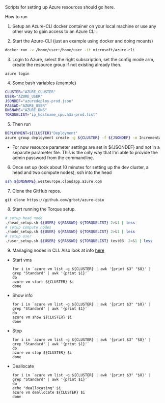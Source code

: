 Scripts for setting up Azure resources should go here.

How to run

1. Setup an Azure-CLI docker container on your local machine or use any other way to gain access to
an Azure CLI.

2. Start the Azure-CLI (just an example using docker and doing mounts)
  ```bash
  docker run -v /home/user:/home/user -it microsoft/azure-cli
  ```

3. Login to Azure, select the right subscription, set the config mode arm, create the resource group if not existing already then.
```
azure login
```

4. Some bash variables (example)
```bash
CLUSTER="AZURE_CLUSTER"
USER="AZURE_USER"
JSONDEF="azuredeploy-prod.json"
PASSWD="AZURE_USER"
DNSNAME="AZURE_DNS"
TORQUELIST="ip_hostname_cpu.h3a-prod.list"
```

5. Then run

  ```bash
  DEPLOYMENT=${CLUSTER}"Deployment"
  azure group deployment create -g ${CLUSTER} -f ${JSONDEF} -m Incremental -n ${DEPLOYMENT}
  ```
   - For now resource parameter settings are set in ${JSONDEF} and not in a separate parameter file. This is the only way that I'm able to provide the admin password from the commandline.

6.  Once set up (took about 10 minutes for setting up the dev cluster, a head and two compute nodes), ssh into the head

  ```bash
  ssh ${DNSNAME}.westeurope.cloudapp.azure.com
  ```

7. Clone the GitHub repos.

  ```git clone https://github.com/grbot/azure-cbio```

8. Start running the Torque setup.

  ``` sh
  # setup head node
  ./head_setup.sh ${USER} ${PASSWD} ${TORQUELIST} 2>&1 | less
  # setup compute nodes
  ./node_setup.sh ${USER} ${PASSWD} ${TORQUELIST} 2>&1 | less
  # setup user
  ./user_setup.sh ${USER} ${PASSWD} ${TORQUELIST} test03  2>&1 | less
  ```

9. Managing nodes in CLI. Also look at info [here](https://docs.microsoft.com/en-us/azure/virtual-machines/azure-cli-arm-commands)
 * Start vms
    ```
    for i in `azure vm list -g ${CLUSTER} | awk '{print $3" "$8}' | grep "Standard" | awk '{print $1}'`
    do
    azure vm start ${CLUSTER} $i
    done
    ```  
  * Show info
    ```
    for i in `azure vm list -g ${CLUSTER} | awk '{print $3" "$8}' | grep "Standard" | awk '{print $1}'`
    do
    azure vm show ${CLUSTER} $i
    done
    ```
  * Stop
    ```
    for i in `azure vm list -g ${CLUSTER} | awk '{print $3" "$8}' | grep "Standard" | awk '{print $1}'`
    do
    azure vm stop ${CLUSTER} $i
    done
    ```  
  * Deallocate
    ```
    for i in `azure vm list -g ${CLUSTER} | awk '{print $3" "$8}' | grep "Standard" | awk '{print $1}'`
    do
    echo "deallocating" $i
    azure vm deallocate ${CLUSTER} $i
    done
    ```  
